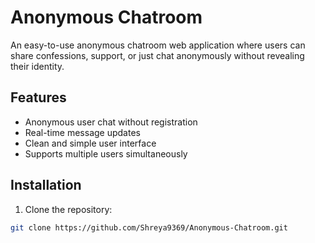 # Anonymous Chatroom

An easy-to-use anonymous chatroom web application where users can share confessions, support, or just chat anonymously without revealing their identity.

## Features

- Anonymous user chat without registration
- Real-time message updates
- Clean and simple user interface
- Supports multiple users simultaneously

## Installation

1. Clone the repository:

```bash
git clone https://github.com/Shreya9369/Anonymous-Chatroom.git
